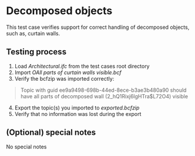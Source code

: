 # Decomposed objects

This test case verifies support for correct handling of decomposed objects, such as, curtain walls.

## Testing process

1. Load _Architectural.ifc_ from the test cases root directory
2. Import _OAll parts of curtain walls visible.bcf_
3. Verify the bcfzip was imported correctly:

> Topic with guid ee9a9498-698b-44ed-8ece-b3ae3b480a90 should have all parts of decomposed wall (2_hQ1Rixj6lgHTra$L72O4) visible 

4. Export the topic(s) you imported to _exported.bcfzip_
5. Verify that no information was lost during the export

## (Optional) special notes

No special notes 

